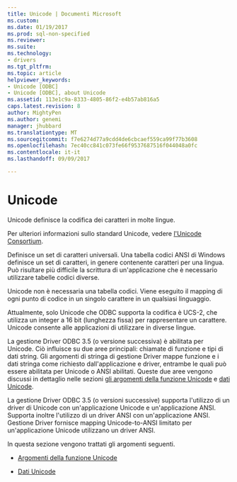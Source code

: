 ```yaml
---
title: Unicode | Documenti Microsoft
ms.custom: 
ms.date: 01/19/2017
ms.prod: sql-non-specified
ms.reviewer: 
ms.suite: 
ms.technology:
- drivers
ms.tgt_pltfrm: 
ms.topic: article
helpviewer_keywords:
- Unicode [ODBC]
- Unicode [ODBC], about Unicode
ms.assetid: 113e1c9a-8333-4805-86f2-e4b57ab816a5
caps.latest.revision: 8
author: MightyPen
ms.author: genemi
manager: jhubbard
ms.translationtype: MT
ms.sourcegitcommit: f7e6274d77a9cdd4de6cbcaef559ca99f77b3608
ms.openlocfilehash: 7ec40cc841c073fe66f9537687516f044048a0fc
ms.contentlocale: it-it
ms.lasthandoff: 09/09/2017

---
```

# <a name="unicode"></a>Unicode
Unicode definisce la codifica dei caratteri in molte lingue.  
  
 Per ulteriori informazioni sullo standard Unicode, vedere [l'Unicode Consortium](http://www.unicode.org).  
  
 Definisce un set di caratteri universali. Una tabella codici ANSI di Windows definisce un set di caratteri, in genere contenente caratteri per una lingua. Può risultare più difficile la scrittura di un'applicazione che è necessario utilizzare tabelle codici diverse.  
  
 Unicode non è necessaria una tabella codici. Viene eseguito il mapping di ogni punto di codice in un singolo carattere in un qualsiasi linguaggio.  
  
 Attualmente, solo Unicode che ODBC supporta la codifica è UCS-2, che utilizza un integer a 16 bit (lunghezza fissa) per rappresentare un carattere. Unicode consente alle applicazioni di utilizzare in diverse lingue.  
  
 La gestione Driver ODBC 3.5 (o versione successiva) è abilitata per Unicode. Ciò influisce su due aree principali: chiamate di funzione e tipi di dati string. Gli argomenti di stringa di gestione Driver mappe funzione e i dati stringa come richiesto dall'applicazione e driver, entrambe le quali può essere abilitata per Unicode o ANSI abilitati. Queste due aree vengono discussi in dettaglio nelle sezioni [gli argomenti della funzione Unicode](../../../odbc/reference/develop-app/unicode-function-arguments.md) e [dati Unicode](../../../odbc/reference/develop-app/unicode-data.md).  
  
 La gestione Driver ODBC 3.5 (o versioni successive) supporta l'utilizzo di un driver di Unicode con un'applicazione Unicode e un'applicazione ANSI. Supporta inoltre l'utilizzo di un driver ANSI con un'applicazione ANSI. Gestione Driver fornisce mapping Unicode-to-ANSI limitato per un'applicazione Unicode utilizzano un driver ANSI.  
  
 In questa sezione vengono trattati gli argomenti seguenti.  
  
-   [Argomenti della funzione Unicode](../../../odbc/reference/develop-app/unicode-function-arguments.md)  
  
-   [Dati Unicode](../../../odbc/reference/develop-app/unicode-data.md)
